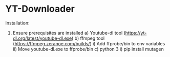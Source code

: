 # YT-Downloader

Installation:
1) Ensure prerequisites are installed
 a) Youtube-dl tool (https://yt-dl.org/latest/youtube-dl.exe)
 b) ffmpeg tool (https://ffmpeg.zeranoe.com/builds/)
  i) Add ffprobe/bin to env variables
  ii) Move youtube-dl.exe to ffprobe/bin
 c) python 3
  i) pip install mutagen